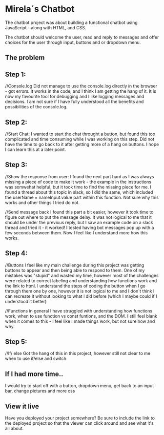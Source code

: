 # Mirela´s Chatbot

The chatbot project was about building a functional chatbot using JavaScript - along with HTML, and CSS. 

The chatbot should welcome the user, read and reply to messages and offer choices for the user through input, buttons and or dropdown menu. 

## The problem

## Step 1: 
//Console.log
Did not manage to use the console.log directly in the browser - got errors. It works in the code, and I think I am getting the hang of it. It is now my favourite tool for debugging and I like logging messages and decisions. I am not sure if I have fully understood all the benefits and possibilities of the console.log. 

## Step 2: 
//Start Chat:
I wanted to start the chat throught a button, but found this too complicated and time consuming while I was working on this step. Did not have the time to go back to it after getting more of a hang on buttons. I hope I can learn this at a later point. 

## Step 3: 
//Show the response from user:
I found the next part hard as I was always missing a piece of code to make it work - the example in the instructions was somwehat helpful, but it took time to find the missing piece for me. I found a thread about this topic in slack, so I did the same, which included the userName = nameInput.value part within this function. Not sure why this works and other things I tried do not.

//Send message back 
I found this part a bit easier, however it took time to figure out where to put the message delay. It was not logical to me that it should be under the previous reply, but I saw an example code on a slack thread and tried it - it worked! I tested having bot messages pop up with a few seconds between them. Now I feel like I understand more how this works.

## Step 4: 
//Buttons
I feel like my main challenge during this project was getting buttons to appear and then being able to respond to them. One of my mistakes was "stupid" and wasted my time, however most of the challenges were related to correct labeling and understanding how functions work and the link to html. I understand the steps of coding the button when I go through them one by one, however it is not logical to me and I don´t think I can recreate it without looking to what I did before (which I maybe could if I understood it better)

//Functions in general
I have struggled with understanding how functions work, when to use function vs const funtions, and the DOM. I still feel blank when it comes to this - I feel like I made things work, but not sure how and why. 

## Step 5: 

//If/ else
Got the hang of this in this project, however still not clear to me when to use if/else and switch

## If I had more time..
I would try to start off with a button, dropdown menu, get back to an input bar, change pictures and more css




## View it live

Have you deployed your project somewhere? Be sure to include the link to the deployed project so that the viewer can click around and see what it's all about.
